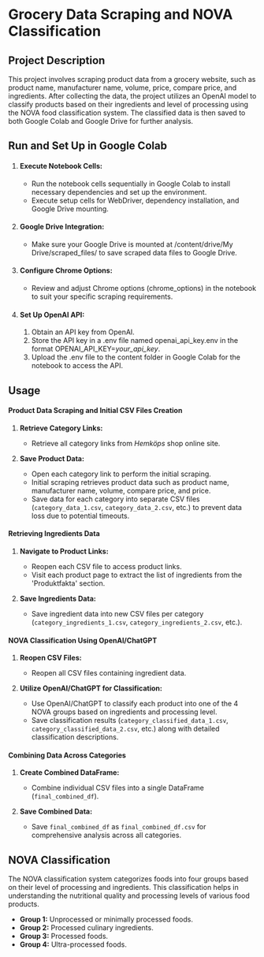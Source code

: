 # Grocery Data Scraping and NOVA Classification

## Project Description

This project involves scraping product data from a grocery website, such as product name, manufacturer name, volume, price, compare price, and ingredients. After collecting the data, the project utilizes an OpenAI model to classify products based on their ingredients and level of processing using the NOVA food classification system. The classified data is then saved to both Google Colab and Google Drive for further analysis.

## Run and Set Up in Google Colab
1. #### Execute Notebook Cells:
    - Run the notebook cells sequentially in Google Colab to install necessary dependencies and set up the environment. 
    - Execute setup cells for WebDriver, dependency installation, and Google Drive mounting.

2. #### Google Drive Integration:
    - Make sure your Google Drive is mounted at /content/drive/My Drive/scraped_files/ to save scraped data files to Google Drive.

3. #### Configure Chrome Options:
    - Review and adjust Chrome options (chrome_options) in the notebook to suit your specific scraping requirements.

4. #### Set Up OpenAI API:
    1. Obtain an API key from OpenAI.
    2. Store the API key in a .env file named openai_api_key.env in the format OPENAI_API_KEY=*your_api_key*. 
    3. Upload the .env file to the content folder in Google Colab for the notebook to access the API.

## Usage
#### Product Data Scraping and Initial CSV Files Creation

1. **Retrieve Category Links:**
   - Retrieve all category links from *Hemköps* shop online site.

2. **Save Product Data:**   
   - Open each category link to perform the initial scraping.
   - Initial scraping retrieves product data such as product name, manufacturer name, volume, compare price, and price.
   - Save data for each category into separate CSV files (`category_data_1.csv`, `category_data_2.csv`, etc.) to prevent data loss due to potential timeouts.

#### Retrieving Ingredients Data

1. **Navigate to Product Links:**
   - Reopen each CSV file to access product links.
   - Visit each product page to extract the list of ingredients from the 'Produktfakta' section.

2. **Save Ingredients Data:**
   - Save ingredient data into new CSV files per category (`category_ingredients_1.csv`, `category_ingredients_2.csv`, etc.).

#### NOVA Classification Using OpenAI/ChatGPT

1. **Reopen CSV Files:**
   - Reopen all CSV files containing ingredient data.

2. **Utilize OpenAI/ChatGPT for Classification:**
   - Use OpenAI/ChatGPT to classify each product into one of the 4 NOVA groups based on ingredients and processing level.
   - Save classification results (`category_classified_data_1.csv`, `category_classified_data_2.csv`, etc.) along with detailed classification descriptions.

#### Combining Data Across Categories

1. **Create Combined DataFrame:**
   - Combine individual CSV files into a single DataFrame (`final_combined_df`).

2. **Save Combined Data:**
   - Save `final_combined_df` as `final_combined_df.csv` for comprehensive analysis across all categories.


## NOVA Classification
The NOVA classification system categorizes foods into four groups based on their level of processing and ingredients. This classification helps in understanding the nutritional quality and processing levels of various food products.

- **Group 1:** Unprocessed or minimally processed foods.
-  **Group 2:** Processed culinary ingredients.
-  **Group 3:** Processed foods.
-  **Group 4:** Ultra-processed foods.